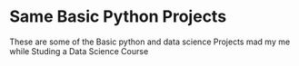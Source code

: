 # Same Basic Python Projects
These are some of the Basic python and data science Projects mad my me while Studing a Data Science Course
